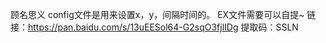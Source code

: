 顾名思义 config文件是用来设置x，y，间隔时间的。
EX文件需要可以自提~
链接：https://pan.baidu.com/s/13uEESol64-G2sqO3fjlIDg 
提取码：SSLN 
